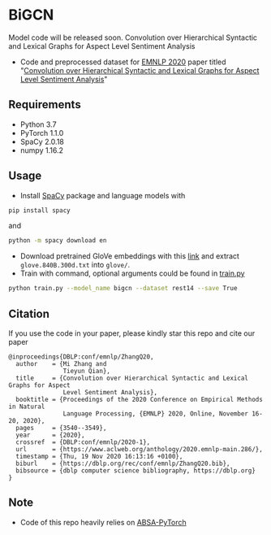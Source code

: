 # BiGCN
Model code will be released soon.
Convolution over Hierarchical Syntactic and Lexical Graphs for Aspect Level Sentiment Analysis
* Code and preprocessed dataset for [EMNLP 2020](https://2020.emnlp.org/papers/main) paper titled "[Convolution over Hierarchical Syntactic and Lexical Graphs for Aspect Level Sentiment Analysis](https://www.aclweb.org/anthology/2020.emnlp-main.286/)" 

## Requirements
* Python 3.7
* PyTorch 1.1.0
* SpaCy 2.0.18
* numpy 1.16.2

## Usage
* Install [SpaCy](https://spacy.io/) package and language models with
```bash
pip install spacy
```

and
```bash
python -m spacy download en
```

* Download pretrained GloVe embeddings with this [link](http://nlp.stanford.edu/data/wordvecs/glove.840B.300d.zip) and extract `glove.840B.300d.txt` into `glove/`.
* Train with command, optional arguments could be found in [train.py](/train.py)
```bash
python train.py --model_name bigcn --dataset rest14 --save True
```

## Citation

If you use the code in your paper, please kindly star this repo and cite our paper
```
@inproceedings{DBLP:conf/emnlp/ZhangQ20,
  author    = {Mi Zhang and
               Tieyun Qian},
  title     = {Convolution over Hierarchical Syntactic and Lexical Graphs for Aspect
               Level Sentiment Analysis},
  booktitle = {Proceedings of the 2020 Conference on Empirical Methods in Natural
               Language Processing, {EMNLP} 2020, Online, November 16-20, 2020},
  pages     = {3540--3549},
  year      = {2020},
  crossref  = {DBLP:conf/emnlp/2020-1},
  url       = {https://www.aclweb.org/anthology/2020.emnlp-main.286/},
  timestamp = {Thu, 19 Nov 2020 16:13:16 +0100},
  biburl    = {https://dblp.org/rec/conf/emnlp/ZhangQ20.bib},
  bibsource = {dblp computer science bibliography, https://dblp.org}
}
```

## Note
* Code of this repo heavily relies on [ABSA-PyTorch](https://github.com/songyouwei/ABSA-PyTorch)
